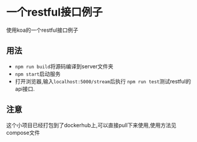 # 一个restful接口例子

使用koa的一个restful接口例子


## 用法

+ `npm run build`将源码编译到server文件夹
+ `npm start`启动服务
+ 打开浏览器,输入`localhost:5000/stream`后执行 `npm run test`测试restful的api接口.

## 注意

这个小项目已经打包到了dockerhub上,可以直接pull下来使用,使用方法见compose文件